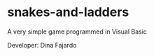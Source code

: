 snakes-and-ladders
==================

A very simple game programmed in Visual Basic

Developer: Dina Fajardo
